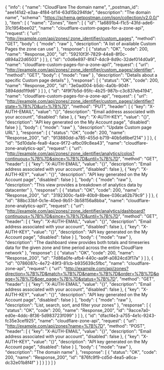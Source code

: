 {
  "info": {
    "name": "CloudFlare The domain name",
    "_postman_id": "aee141d2-e3aa-4f84-bf14-63d15b294fde",
    "description": "The domain name",
    "schema": "https://schema.getpostman.com/json/collection/v2.0.0/"
  },
  "item": [
    {
      "name": "Zones",
      "item": [
        {
          "id": "1a6891b4-f1c5-43fd-ade6-31c1954bee02",
          "name": "cloudflare-custom-pages-for-a-zone-api",
          "request": {
            "url": "http://example.com/api/zones/:zone_identifier/custom_pages",
            "method": "GET",
            "body": {
              "mode": "raw"
            },
            "description": "A list of available Custom Pages the zone can use"
          },
          "response": [
            {
              "status": "OK",
              "code": 200,
              "name": "Response_200",
              "id": "59210f3f-7829-44e8-8f0c-d894a22d6503"
            }
          ]
        },
        {
          "id": "c0d6e897-8f47-4dc9-8d9c-32def014d0a9",
          "name": "cloudflare-custom-pages-for-a-zone-api1",
          "request": {
            "url": "http://example.com/api/zones/:zone_identifier/custom_pages/:identifier",
            "method": "GET",
            "body": {
              "mode": "raw"
            },
            "description": "Details about a specific Custom page details"
          },
          "response": [
            {
              "status": "OK",
              "code": 200,
              "name": "Response_200",
              "id": "3e0ad004-b5dc-4a0b-904f-3894ddd1f9d6"
            }
          ]
        },
        {
          "id": "4f9f7b5d-95fc-4b25-987b-c3c837eb4194",
          "name": "cloudflare-custom-pages-for-a-zone-api",
          "request": {
            "url": "http://example.com/api/zones/:zone_identifier/custom_pages/:identifier?state=%7B%7D&url=%7B%7D",
            "method": "PUT",
            "header": [
              {
                "key": "X-AUTH-EMAIL",
                "value": "{}",
                "description": "Email address associated with your account",
                "disabled": false
              },
              {
                "key": "X-AUTH-KEY",
                "value": "{}",
                "description": "API key generated on the My Account page",
                "disabled": false
              }
            ],
            "body": {
              "mode": "raw"
            },
            "description": "Update Custom page URL"
          },
          "response": [
            {
              "status": "OK",
              "code": 200,
              "name": "Response_200",
              "id": "913880dd-a785-455d-b719-40b5d6bef214"
            }
          ]
        },
        {
          "id": "5d10da1e-fea8-4ace-9f72-afbc09c8ea43",
          "name": "cloudflare-zone-analytics-api",
          "request": {
            "url": "http://example.com/api/zones/:zone_identifier/analytics/colos?continuous=%7B%7D&since=%7B%7D&until=%7B%7D",
            "method": "GET",
            "header": [
              {
                "key": "X-AUTH-EMAIL",
                "value": "{}",
                "description": "Email address associated with your account",
                "disabled": false
              },
              {
                "key": "X-AUTH-KEY",
                "value": "{}",
                "description": "API key generated on the My Account page",
                "disabled": false
              }
            ],
            "body": {
              "mode": "raw"
            },
            "description": "This view provides a breakdown of analytics data by datacenter"
          },
          "response": [
            {
              "status": "OK",
              "code": 200,
              "name": "Response_200",
              "id": "3192300c-fa49-40b9-8bee-036ca62b79c9"
            }
          ]
        },
        {
          "id": "88bc33bf-0c1e-40ed-9b51-3b58156a8bba",
          "name": "cloudflare-zone-analytics-api1",
          "request": {
            "url": "http://example.com/api/zones/:zone_identifier/analytics/dashboard?continuous=%7B%7D&since=%7B%7D&until=%7B%7D",
            "method": "GET",
            "header": [
              {
                "key": "X-AUTH-EMAIL",
                "value": "{}",
                "description": "Email address associated with your account",
                "disabled": false
              },
              {
                "key": "X-AUTH-KEY",
                "value": "{}",
                "description": "API key generated on the My Account page",
                "disabled": false
              }
            ],
            "body": {
              "mode": "raw"
            },
            "description": "The dashboard view provides both totals and timeseries data for the given zone and time period across the entire CloudFlare network"
          },
          "response": [
            {
              "status": "OK",
              "code": 200,
              "name": "Response_200",
              "id": "7d86a0fe-afb4-440c-aa9f-a0824cd3f17a"
            }
          ]
        },
        {
          "id": "0786087c-4e72-49f3-81cb-b935639c5fbc",
          "name": "cloudflare-zone-api",
          "request": {
            "url": "http://example.com/api/zones?direction=%7B%7D&match=%7B%7D&name=%7B%7D&order=%7B%7D&page=%7B%7D&per_page=%7B%7D&status=%7B%7D",
            "method": "GET",
            "header": [
              {
                "key": "X-AUTH-EMAIL",
                "value": "{}",
                "description": "Email address associated with your account",
                "disabled": false
              },
              {
                "key": "X-AUTH-KEY",
                "value": "{}",
                "description": "API key generated on the My Account page",
                "disabled": false
              }
            ],
            "body": {
              "mode": "raw"
            },
            "description": "List, search, sort, and filter your zones"
          },
          "response": [
            {
              "status": "OK",
              "code": 200,
              "name": "Response_200",
              "id": "9acce7a0-ed0e-4ddc-8f36-5d983723f099"
            }
          ]
        },
        {
          "id": "dfacf4e3-a755-4e1c-9243-fc35e3cef925",
          "name": "cloudflare-zone-api",
          "request": {
            "url": "http://example.com/api/zones?name=%7B%7D",
            "method": "POST",
            "header": [
              {
                "key": "X-AUTH-EMAIL",
                "value": "{}",
                "description": "Email address associated with your account",
                "disabled": false
              },
              {
                "key": "X-AUTH-KEY",
                "value": "{}",
                "description": "API key generated on the My Account page",
                "disabled": false
              }
            ],
            "body": {
              "mode": "raw"
            },
            "description": "The domain name"
          },
          "response": [
            {
              "status": "OK",
              "code": 200,
              "name": "Response_200",
              "id": "876fc9f9-cd5d-4ea5-a6ca-dc32e01b8f4f"
            }
          ]
        }
      ]
    }
  ]
}